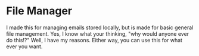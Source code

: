 # File Manager

I made this for managing emails stored locally, but is made for basic general file management.
Yes, I know what your thinking, "why would anyone ever do this!?"
Well, I have my reasons. 
Either way, you can use this for what ever you want.
